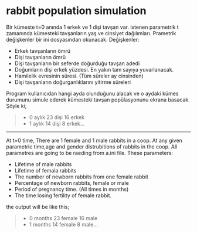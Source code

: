# rabbit population simulation

Bir kümeste t=0 anında 1 erkek ve 1 dişi tavşan  var. istenen parametrik t zamanında kümesteki tavşanların yaş ve cinsiyet dağılımları.
Prametrik değişkenler bir ini dosyasından okunacak. Değişkenler:

   - Erkek tavşanların ömrü
   - Dişi  tavşanların ömrü
   - Dişi tavşanların bir seferde  doğurduğu tavşan adedi
   - Doğumların dişi erkek yüzdesi. En yakın tam sayıya yuvarlanacak.
   - Hamilelik evresinin süresi. (Tüm süreler ay cinsinden)
   - Dişi tavşanların doğurganlıklarını yitirme  süreleri
   
   
Program kullanıcıdan hangi ayda  olunduğunu alacak ve o aydaki kümes durumunu simule ederek  kümesteki tavşan popülasyonunu ekrana basacak.  Şöyle ki;
   
   
   > - 0 aylık 23 dişi 16 erkek
   > - 1 aylık 14  dişi 8  erkek...
   
   ------------------------------------------------------------------------------------------------------------------------------
   
  At t=0 time, There are 1 female and 1 male rabbits in a coop. At any given parametric time,age and gender distrubitions of rabbits in the coop. All parametres are going to be raeding from a.ini file. These parameters:

   - Lifetime of male rabbits
   - Lifetime of femala rabbits
   - The number of newborn rabbits from one female rabbit
   - Percentage of newborn rabbits, female or male
   - Period of pregnancy time. (All times in months)
   - The time losing fertility of female rabbit.
   
   
the output will be like this;
   
   
   > - 0 months 23 female 16 male
   > - 1 months 14  female 8  male...
